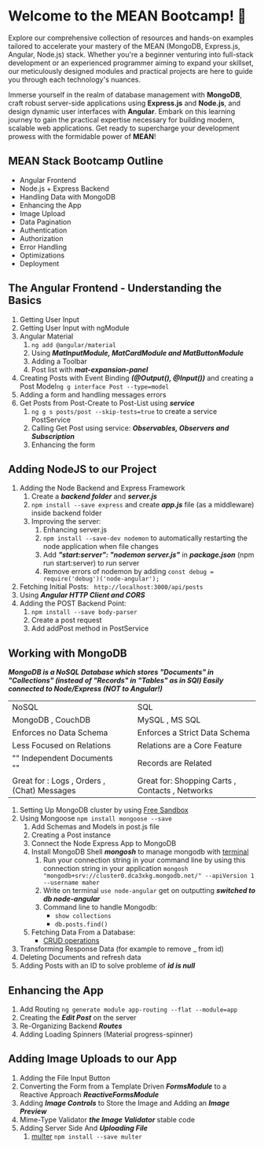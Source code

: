 # Welcome to the MEAN Bootcamp! 🚀

Explore our comprehensive collection of resources and hands-on examples tailored to accelerate your mastery of the MEAN (MongoDB, Express.js, Angular, Node.js) stack. Whether you're a beginner venturing into full-stack development or an experienced programmer aiming to expand your skillset, our meticulously designed modules and practical projects are here to guide you through each technology's nuances.

Immerse yourself in the realm of database management with **MongoDB**, craft robust server-side applications using **Express.js** and **Node.js**, and design dynamic user interfaces with **Angular**. Embark on this learning journey to gain the practical expertise necessary for building modern, scalable web applications. Get ready to supercharge your development prowess with the formidable power of **MEAN**!

## MEAN Stack Bootcamp Outline

<ul>
   <li>Angular Frontend</li>
   <li>Node.js + Express Backend</li>
   <li>Handling Data with MongoDB</li>
   <li>Enhancing the App</li>
   <li>Image Upload</li>
   <li>Data Pagination</li>
   <li>Authentication</li>
   <li>Authorization</li>
   <li>Error Handling</li>
   <li>Optimizations</li>
   <li>Deployment</li>
</ul>

## The Angular Frontend - Understanding the Basics

1. Getting User Input
2. Getting User Input with ngModule
3. Angular Material
   1. `ng add @angular/material`
   2. Using **_MatInputModule, MatCardModule and MatButtonModule_**
   3. Adding a Toolbar
   4. Post list with **_mat-expansion-panel_**
4. Creating Posts with Event Binding **_(@Output(), @Input())_** and creating a Post Model`ng g interface Post --type=model`
5. Adding a form and handling messages errors
6. Get Posts from Post-Create to Post-List using **_service_**
   1. `ng g s posts/post --skip-tests=true` to create a service PostService
   2. Calling Get Post using service: **_Observables, Observers and Subscription_**
   3. Enhancing the form

## Adding NodeJS to our Project

1. Adding the Node Backend and Express Framework
   1. Create a **_backend folder_** and **_server.js_**
   2. `npm install --save express` and create **_app.js_** file (as a middleware) inside backend folder
   3. Improving the server:
      1. Enhancing server.js
      2. `npm install --save-dev nodemon` to automatically restarting the node application when file changes
      3. Add **_"start:server": "nodemon server.js"_** in **_package.json_** (npm run start:server) to run server
      4. Remove errors of nodemon by adding `const debug = require('debug')('node-angular');`
2. Fetching Initial Posts: ` http://localhost:3000/api/posts`
3. Using **_Angular HTTP Client and CORS_**
4. Adding the POST Backend Point:
   1. `npm install --save body-parser`
   2. Create a post request
   3. Add addPost method in PostService

## Working with MongoDB

**_MongoDB is a NoSQL Database which stores "Documents" in "Collections" (instead of "Records" in "Tables" as in SQl) Easily connected to Node/Express (NOT to Angular!)_**

   <div>
      <table>
         <tr><td>NoSQL</td><td></td><td>SQL</td></tr>
         <tr><td>MongoDB , CouchDB</td><td></td><td>MySQL , MS SQL</td></tr>
         <tr><td>Enforces no Data Schema</td><td></td><td>Enforces a Strict Data Schema</td></tr>
         <tr><td>Less Focused on Relations</td><td></td><td>Relations are a Core Feature</td></tr>
         <tr><td>"" Independent Documents ""</td><td></td><td>Records are Related</td></tr>
         <tr><td>Great for : Logs , Orders , (Chat) Messages</td><td></td><td>Great for: Shopping Carts , Contacts , Networks</td></tr>
      </table>
   </div>

1. Setting Up MongoDB cluster by using [Free Sandbox](https://www.mongodb.com/atlas/database)
2. Using Mongoose `npm install mongoose --save `
   1. Add Schemas and Models in post.js file
   2. Creating a Post instance
   3. Connect the Node Express App to MongoDB
   4. Install MongoDB Shell **_mongosh_** to manage mongodb with [terminal](https://www.mongodb.com/docs/mongodb-shell/install/#procedure)
      1. Run your connection string in your command line by using this connection string in your application `mongosh "mongodb+srv://cluster0.dca3xkg.mongodb.net/" --apiVersion 1 --username maher`
      2. Write on terminal `use node-angular` get on outputting **_switched to db node-angular_**
      3. Command line to handle Mongodb:
         - `show collections`
         - `db.posts.find()`
   5. Fetching Data From a Database:
      - [CRUD operations](https://mongoosejs.com/docs/queries.html)
3. Transforming Response Data (for example to remove \_ from id)
4. Deleting Documents and refresh data
5. Adding Posts with an ID to solve probleme of **_id is null_**

## Enhancing the App

1. Add Routing `ng generate module app-routing --flat --module=app`
2. Creating the **_Edit Post_** on the server
3. Re-Organizing Backend **_Routes_**
4. Adding Loading Spinners (Material progress-spinner)

## Adding Image Uploads to our App

1. Adding the File Input Button
2. Converting the Form from a Template Driven **_FormsModule_** to a Reactive Approach **_ReactiveFormsModule_**
3. Adding **_Image Controls_** to Store the Image and Adding an **_Image Preview_**
4. Mime-Type Validator **_the Image Validator_** stable code
5. Adding Server Side And ***Uploading File***
   1. [multer](https://github.com/expressjs/multer) ```npm install --save multer```
